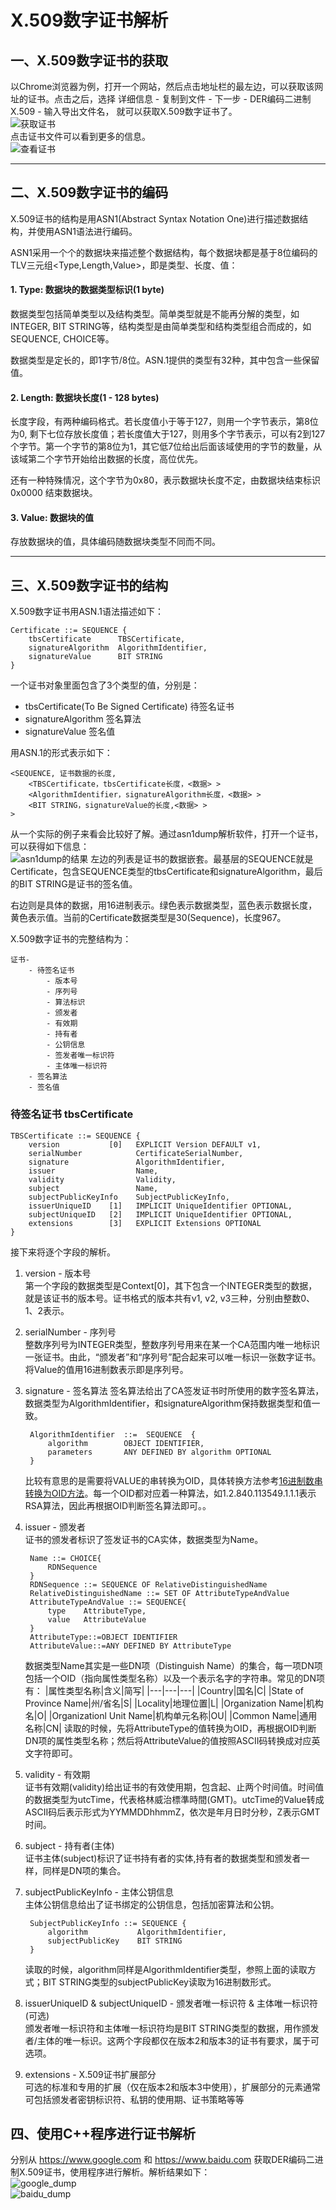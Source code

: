# X.509数字证书解析

## 一、**X.509数字证书的获取**  
以Chrome浏览器为例，打开一个网站，然后点击地址栏的最左边，可以获取该网址的证书。点击之后，选择 详细信息 - 复制到文件 - 下一步 - DER编码二进制X.509 - 输入导出文件名， 就可以获取X.509数字证书了。  
![获取证书](img/证书.png)  
点击证书文件可以看到更多的信息。  
![查看证书](img/证书信息.png)  

---

## 二、**X.509数字证书的编码**

X.509证书的结构是用ASN1(Abstract Syntax Notation One)进行描述数据结构，并使用ASN1语法进行编码。

ASN1采用一个个的数据块来描述整个数据结构，每个数据块都是基于8位编码的TLV三元组<Type,Length,Value>，即是类型、长度、值：

#### 1. Type: 数据块的数据类型标识(1 byte)  
数据类型包括简单类型以及结构类型。简单类型就是不能再分解的类型，如INTEGER, BIT STRING等，结构类型是由简单类型和结构类型组合而成的，如SEQUENCE, CHOICE等。

数据类型是定长的，即1字节/8位。ASN.1提供的类型有32种，其中包含一些保留值。

#### 2. Length: 数据块长度(1 - 128 bytes)  
长度字段，有两种编码格式。若长度值小于等于127，则用一个字节表示，第8位为0, 剩下七位存放长度值；若长度值大于127，则用多个字节表示，可以有2到127个字节。第一个字节的第8位为1，其它低7位给出后面该域使用的字节的数量，从该域第二个字节开始给出数据的长度，高位优先。

还有一种特殊情况，这个字节为0x80，表示数据块长度不定，由数据块结束标识 0x0000 结束数据块。

#### 3. Value: 数据块的值  
存放数据块的值，具体编码随数据块类型不同而不同。

---

## 三、**X.509数字证书的结构**
X.509数字证书用ASN.1语法描述如下：
```
Certificate ::= SEQUENCE {
    tbsCertificate      TBSCertificate,
    signatureAlgorithm  AlgorithmIdentifier,
    signatureValue      BIT STRING
}
```
一个证书对象里面包含了3个类型的值，分别是：
* tbsCertificate(To Be Signed Certificate) 待签名证书
* signatureAlgorithm 签名算法
* signatureValue 签名值

用ASN.1的形式表示如下：
```
<SEQUENCE, 证书数据的长度,
	<TBSCertificate，tbsCertificate长度，<数据> >
	<AlgorithmIdentifier，signatureAlgorithm长度，<数据> >
	<BIT STRING，signatureValue的长度,<数据> >
>
```

从一个实际的例子来看会比较好了解。通过asn1dump解析软件，打开一个证书，可以获得如下信息：  
![asn1dump的结果](img/certificateDump.png)
左边的列表是证书的数据嵌套。最基层的SEQUENCE就是Certificate，包含SEQUENCE类型的tbsCertificate和signatureAlgorithm，最后的BIT STRING是证书的签名值。

右边则是具体的数据，用16进制表示。绿色表示数据类型，蓝色表示数据长度，黄色表示值。当前的Certificate数据类型是30(Sequence)，长度967。

X.509数字证书的完整结构为：
```
证书-
    - 待签名证书
        - 版本号
        - 序列号
        - 算法标识
        - 颁发者
        - 有效期
        - 持有者
        - 公钥信息
        - 签发者唯一标识符
        - 主体唯一标识符
    - 签名算法
    - 签名值
```

### **待签名证书 tbsCertificate**
```
TBSCertificate ::= SEQUENCE {
    version           [0]   EXPLICIT Version DEFAULT v1,
    serialNumber            CertificateSerialNumber,
    signature               AlgorithmIdentifier,
    issuer                  Name,
    validity                Validity,
    subject                 Name,
    subjectPublicKeyInfo    SubjectPublicKeyInfo,
    issuerUniqueID    [1]   IMPLICIT UniqueIdentifier OPTIONAL,
    subjectUniqueID   [2]   IMPLICIT UniqueIdentifier OPTIONAL,
    extensions        [3]   EXPLICIT Extensions OPTIONAL
}
```
接下来将逐个字段的解析。  

1. version - 版本号  
   第一个字段的数据类型是Context[0]，其下包含一个INTEGER类型的数据，就是该证书的版本号。证书格式的版本共有v1, v2, v3三种，分别由整数0、1、2表示。
2. serialNumber - 序列号  
   整数序列号为INTEGER类型，整数序列号用来在某一个CA范围内唯一地标识一张证书。由此，“颁发者”和“序列号”配合起来可以唯一标识一张数字证书。将Value的值用16进制数表示即是序列号。
3. signature - 签名算法
   签名算法给出了CA签发证书时所使用的数字签名算法，数据类型为AlgorithmIdentifier，和signatureAlgorithm保持数据类型和值一致。
   ```
    AlgorithmIdentifier  ::=  SEQUENCE  {
        algorithm        OBJECT IDENTIFIER,
        parameters       ANY DEFINED BY algorithm OPTIONAL  
    }
   ```
   比较有意思的是需要将VALUE的串转换为OID，具体转换方法参考[16进制数串转换为OID方法](https://crypto.stackexchange.com/questions/29115/how-is-oid-2a-86-48-86-f7-0d-parsed-as-1-2-840-113549)。每一个OID都对应着一种算法，如1.2.840.113549.1.1.1表示RSA算法，因此再根据OID判断签名算法即可。。
4. issuer - 颁发者  
   证书的颁发者标识了签发证书的CA实体，数据类型为Name。
   ```
    Name ::= CHOICE{
        RDNSequence
    }
    RDNSequence ::= SEQUENCE OF RelativeDistinguishedName
    RelativeDistinguishedName ::= SET OF AttributeTypeAndValue
    AttributeTypeAndValue ::= SEQUENCE{
        type    AttributeType,
        value   AttributeValue
    }
    AttributeType::=OBJECT IDENTIFIER
    AttributeValue::=ANY DEFINED BY AttributeType
   ```
   数据类型Name其实是一些DN项（Distinguish Name）的集合，每一项DN项包括一个OID（指向属性类型名称）以及一个表示名字的字符串。常见的DN项有：
   |属性类型名称|含义|简写|
   |---|---|---|
   |Country|国名|C|
   |State of Province Name|州/省名|S|
   |Locality|地理位置|L|
   |Organization Name|机构名|O|
   |Organizationl Unit Name|机构单元名称|OU|
   |Common Name|通用名称|CN|
   读取的时候，先将AttributeType的值转换为OID，再根据OID判断DN项的属性类型名称；然后将AttributeValue的值按照ASCII码转换成对应英文字符即可。

5. validity - 有效期  
   证书有效期(validity)给出证书的有效使用期，包含起、止两个时间值。时间值的数据类型为utcTime，代表格林威治標準時間(GMT)。utcTime的Value转成ASCII码后表示形式为YYMMDDhhmmZ，依次是年月日时分秒，Z表示GMT时间。
6. subject - 持有者(主体)  
   证书主体(subject)标识了证书持有者的实体,持有者的数据类型和颁发者一样，同样是DN项的集合。
7. subjectPublicKeyInfo - 主体公钥信息  
   主体公钥信息给出了证书绑定的公钥信息，包括加密算法和公钥。
   ```
    SubjectPublicKeyInfo ::= SEQUENCE {
        algorithm           AlgorithmIdentifier,
        subjectPublicKey    BIT STRING
    }
   ```
   读取的时候，algorithm同样是AlgorithmIdentifier类型，参照上面的读取方式；BIT STRING类型的subjectPublicKey读取为16进制数形式。
8. issuerUniqueID & subjectUniqueID - 颁发者唯一标识符 & 主体唯一标识符(可选)  
   颁发者唯一标识符和主体唯一标识符均是BIT STRING类型的数据，用作颁发者/主体的唯一标识。这两个字段都仅在版本2和版本3的证书有要求，属于可选项。
9.  extensions - X.509证书扩展部分  
    可选的标准和专用的扩展（仅在版本2和版本3中使用），扩展部分的元素通常可包括颁发者密钥标识符、私钥的使用期、证书策略等等

## 四、**使用C++程序进行证书解析**  
  分别从 https://www.google.com 和 https://www.baidu.com 获取DER编码二进制X.509证书，使用程序进行解析。解析结果如下：  
  ![google_dump](img/dump_google.png)  
  ![baidu_dump](img/dump_baidu.png)
